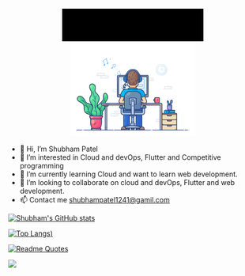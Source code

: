 <div align="center" width="50">



<img src="https://github.com/ShubhamPatel72/ShubhamPatel72/blob/main/images/Hello.gif"/><br> 
<img src="https://github.com/ShubhamPatel72/ShubhamPatel72/blob/main/images/dev-working.gif?raw=true"  width="50%"/><br> 


<div align="left">

- 👋 Hi, I’m Shubham Patel
- 👀 I’m interested in Cloud and devOps, Flutter and Competitive programming
- 🌱 I’m currently learning Cloud and want to learn web development.
- 💞️ I’m looking to collaborate on cloud and devOps, Flutter and web development.
- 📫 Contact me shubhampatel1241@gamil.com


[![Shubham's GitHub stats](https://github-readme-stats.vercel.app/api?username=ShubhamPatel72&show_icons=true&theme=github_dark)](https://github.com/ShubhamPatel72/github-readme-stats)

[![Top Langs](https://github-readme-stats.vercel.app/api/top-langs/?username=ShubhamPatel72&layout=compact))](https://github.com/ShubhamPatel72)

[![Readme Quotes](https://quotes-github-readme.vercel.app/api?type=horizontal&theme=dark)](https://github.com/ShubhamPatel72)



![](https://komarev.com/ghpvc/?username=ShubhamPatel72&style=plastic)
<!---
ShubhamPatel72/ShubhamPatel72 is a ✨ special ✨ repository because its `README.md` (this file) appears on your GitHub profile.
You can click the Preview link to take a look at your changes.
--->
